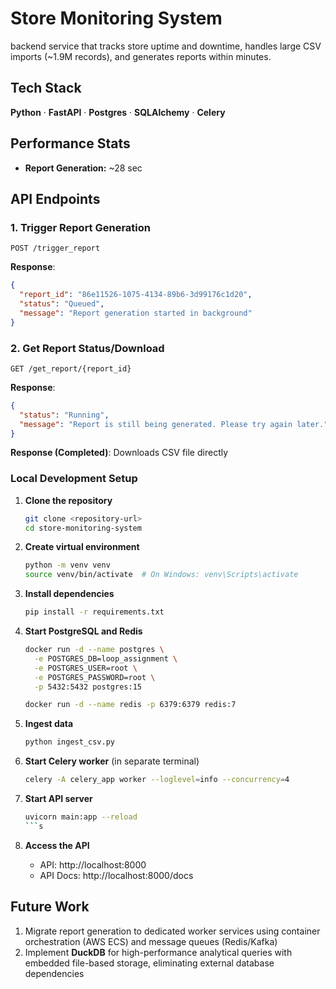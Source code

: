 # Store Monitoring System

backend service that tracks store uptime and downtime, handles large CSV imports (~1.9M records), and generates reports within minutes.

## Tech Stack

**Python** · **FastAPI** · **Postgres** · **SQLAlchemy** · **Celery**

## Performance Stats

- **Report Generation:** ~28 sec

## API Endpoints

### 1. Trigger Report Generation

```http
POST /trigger_report
```

**Response**:

```json
{
  "report_id": "86e11526-1075-4134-89b6-3d99176c1d20",
  "status": "Queued",
  "message": "Report generation started in background"
}
```

### 2. Get Report Status/Download

```http
GET /get_report/{report_id}
```

**Response**:

```json
{
  "status": "Running",
  "message": "Report is still being generated. Please try again later."
}
```

**Response (Completed)**: Downloads CSV file directly

### Local Development Setup

1. **Clone the repository**

   ```bash
   git clone <repository-url>
   cd store-monitoring-system
   ```

2. **Create virtual environment**

   ```bash
   python -m venv venv
   source venv/bin/activate  # On Windows: venv\Scripts\activate
   ```

3. **Install dependencies**

   ```bash
   pip install -r requirements.txt
   ```

4. **Start PostgreSQL and Redis**

   ```bash
   docker run -d --name postgres \
     -e POSTGRES_DB=loop_assignment \
     -e POSTGRES_USER=root \
     -e POSTGRES_PASSWORD=root \
     -p 5432:5432 postgres:15

   docker run -d --name redis -p 6379:6379 redis:7
   ```

5. **Ingest data**

   ```bash
   python ingest_csv.py
   ```

6. **Start Celery worker** (in separate terminal)

   ```bash
   celery -A celery_app worker --loglevel=info --concurrency=4
   ```

7. **Start API server**

   ````bash
   uvicorn main:app --reload
   ```s

   ````

8. **Access the API**
   - API: http://localhost:8000
   - API Docs: http://localhost:8000/docs

## Future Work

1. Migrate report generation to dedicated worker services using container orchestration (AWS ECS) and message queues (Redis/Kafka)
2. Implement **DuckDB** for high-performance analytical queries with embedded file-based storage, eliminating external database dependencies
